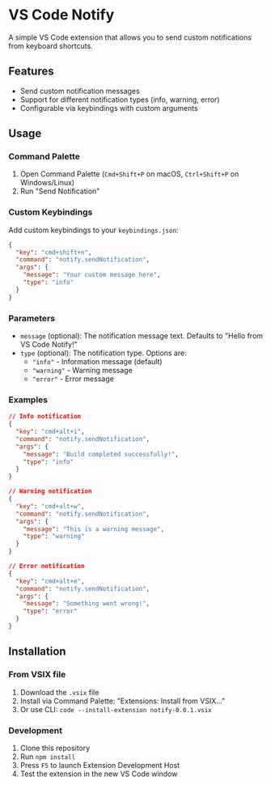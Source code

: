 # VS Code Notify

A simple VS Code extension that allows you to send custom notifications from
keyboard shortcuts.

## Features

- Send custom notification messages
- Support for different notification types (info, warning, error)
- Configurable via keybindings with custom arguments

## Usage

### Command Palette

1. Open Command Palette (`Cmd+Shift+P` on macOS, `Ctrl+Shift+P` on Windows/Linux)
2. Run "Send Notification"

### Custom Keybindings

Add custom keybindings to your `keybindings.json`:

```json
{
  "key": "cmd+shift+n",
  "command": "notify.sendNotification",
  "args": {
    "message": "Your custom message here",
    "type": "info"
  }
}
```

### Parameters

- `message` (optional): The notification message text. Defaults to "Hello from VS Code Notify!"
- `type` (optional): The notification type. Options are:
  - `"info"` - Information message (default)
  - `"warning"` - Warning message
  - `"error"` - Error message

### Examples

```json
// Info notification
{
  "key": "cmd+alt+i",
  "command": "notify.sendNotification",
  "args": {
    "message": "Build completed successfully!",
    "type": "info"
  }
}

// Warning notification
{
  "key": "cmd+alt+w",
  "command": "notify.sendNotification",
  "args": {
    "message": "This is a warning message",
    "type": "warning"
  }
}

// Error notification
{
  "key": "cmd+alt+e",
  "command": "notify.sendNotification",
  "args": {
    "message": "Something went wrong!",
    "type": "error"
  }
}
```

## Installation

### From VSIX file

1. Download the `.vsix` file
2. Install via Command Palette: "Extensions: Install from VSIX..."
3. Or use CLI: `code --install-extension notify-0.0.1.vsix`

### Development

1. Clone this repository
2. Run `npm install`
3. Press `F5` to launch Extension Development Host
4. Test the extension in the new VS Code window

